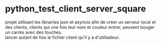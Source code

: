 # python_test_client_server_square

projet utilisant les librairies json et asyncio afin de créer un serveur local et des clients, clients qui une fois leur nom et couleur entrer, peuvent bouger un carrés avec des touches.  
lancer autant de fois le fichier client qu'il y a d'utilisateur.

